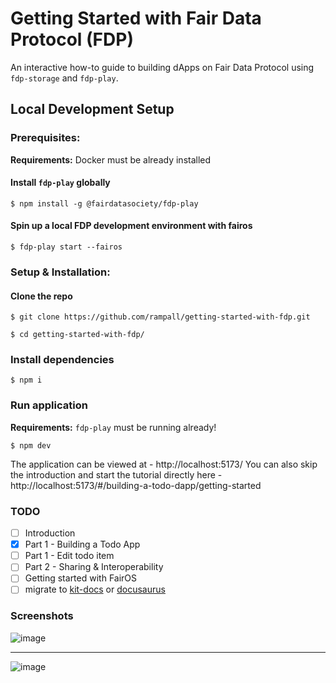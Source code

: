 # Getting Started with Fair Data Protocol (FDP)

An interactive how-to guide to building dApps on Fair Data Protocol using `fdp-storage` and `fdp-play`.

## Local Development Setup

### Prerequisites:

**Requirements:** Docker must be already installed

#### Install `fdp-play` globally
```shell
$ npm install -g @fairdatasociety/fdp-play
```

#### Spin up a local FDP development environment with fairos
```shell
$ fdp-play start --fairos
```

### Setup & Installation:

#### Clone the repo
```shell
$ git clone https://github.com/rampall/getting-started-with-fdp.git
```

```shell
$ cd getting-started-with-fdp/
```

### Install dependencies
```shell
$ npm i
```

### Run application
**Requirements:** `fdp-play` must be running already! 

```shell
$ npm dev
```

The application can be viewed at - http://localhost:5173/ 
You can also skip the introduction and start the tutorial directly here - http://localhost:5173/#/building-a-todo-dapp/getting-started


### TODO
- [ ] Introduction
- [x] Part 1 - Building a Todo App
- [ ] Part 1 - Edit todo item 
- [ ] Part 2 - Sharing & Interoperability
- [ ] Getting started with FairOS
- [ ] migrate to [kit-docs](https://github.com/svelteness/kit-docs) or [docusaurus](https://docusaurus.io/)

### Screenshots

![image](https://user-images.githubusercontent.com/520570/207879247-8911b177-1331-42ed-ad9e-e077b9148f2e.png)

---

![image](https://user-images.githubusercontent.com/520570/207879702-e3a5335b-beb8-4c42-b118-a7853fde28b3.png)
